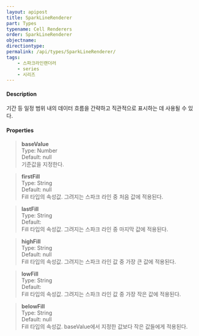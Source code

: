 ```yaml
---
layout: apipost
title: SparkLineRenderer
part: Types
typename: Cell Renderers
order: SparkLineRenderer
objectname: 
directiontype: 
permalink: /api/types/SparkLineRenderer/
tags:
    - 스파크라인랜더러
    - series
    - 시리즈
---
```



#### Description

기간 등 일정 범위 내의 데이터 흐름을 간략하고 직관적으로 표시하는 데 사용될 수 있다.

#### Properties

> **baseValue**  
> Type: Number  
> Default: null  
> 기준값을 지정한다.   

> **firstFill**  
> Type: String  
> Default: null  
> Fill 타입의 속성값. 그려지는 스파크 라인 중 처음 값에 적용된다.

> **lastFill**  
> Type: String  
> Default:  
> Fill 타입의 속성값. 그려지는 스파크 라인 중 마지막 값에 적용된다.

> **highFill**  
> Type: String  
> Default: null  
> Fill 타입의 속성값. 그려지는 스파크 라인 값 중 가장 큰 값에 적용된다.

> **lowFill**  
> Type: String  
> Default:  
> Fill 타입의 속성값. 그려지는 스파크 라인 값 중 가장 작은 값에 적용된다.

> **belowFill**  
> Type: String  
> Default: null  
> Fill 타입의 속성값. baseValue에서 지정한 값보다 작은 값들에게 적용된다.

